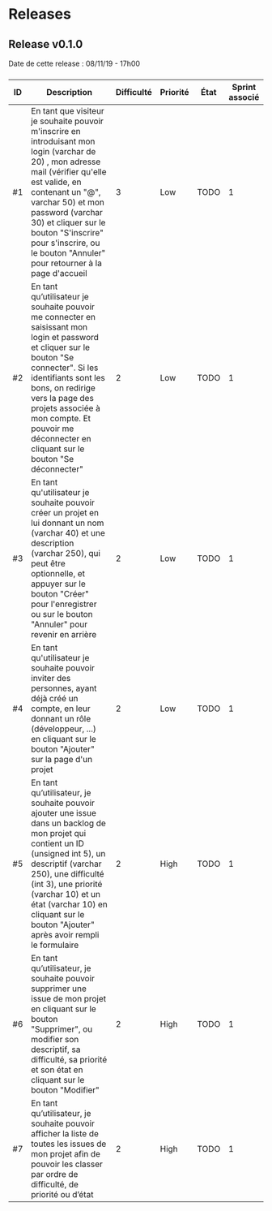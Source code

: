 
# Releases

## Release v0.1.0

Date de cette release : 08/11/19 - 17h00

### 

| ID  |  Description    | Difficulté  | Priorité  |    État    |    Sprint associé    |
|---|------|---|---|--------|-----|
| #1 | En tant que visiteur je souhaite pouvoir m'inscrire en introduisant mon login (varchar de 20) , mon adresse mail (vérifier qu'elle est valide, en contenant un "@", varchar 50)  et mon password (varchar 30) et cliquer sur le bouton "S'inscrire" pour s'inscrire, ou le bouton "Annuler" pour retourner à la page d'accueil | 3 | Low | TODO | 1 |
| #2 | En tant qu’utilisateur je souhaite pouvoir me connecter en saisissant mon login et password et cliquer sur le bouton "Se connecter". Si les identifiants sont les bons, on redirige vers la page des projets associée à mon compte. Et pouvoir me déconnecter en cliquant sur le bouton "Se déconnecter" | 2 | Low | TODO | 1 |
| #3 | En tant qu'utilisateur je souhaite pouvoir créer un projet en lui donnant un nom (varchar 40) et une description (varchar 250), qui peut être optionnelle, et appuyer sur le bouton "Créer" pour l'enregistrer ou sur le bouton "Annuler" pour revenir en arrière| 2 | Low | TODO | 1 |
| #4 | En tant qu'utilisateur je souhaite pouvoir inviter des personnes, ayant déjà créé un compte, en leur donnant un rôle (développeur, ...) en cliquant sur le bouton "Ajouter" sur la page d'un projet| 2 | Low | TODO | 1 |
| #5 | En tant qu’utilisateur, je souhaite pouvoir ajouter une issue dans un backlog de mon projet qui contient un ID (unsigned int 5), un descriptif (varchar 250), une difficulté (int 3), une priorité (varchar 10) et un état (varchar 10) en cliquant sur le bouton "Ajouter" après avoir rempli le formulaire| 2 | High | TODO | 1 |
| #6 | En tant qu’utilisateur, je souhaite pouvoir supprimer une issue de mon projet en cliquant sur le bouton "Supprimer", ou modifier son descriptif, sa difficulté, sa priorité et son état en cliquant sur le bouton "Modifier"| 2 | High | TODO | 1 |
| #7 | En tant qu’utilisateur, je souhaite pouvoir afficher la liste de toutes les issues de mon projet afin de pouvoir les classer par ordre de difficulté, de priorité ou d’état | 2 | High | TODO | 1 |
